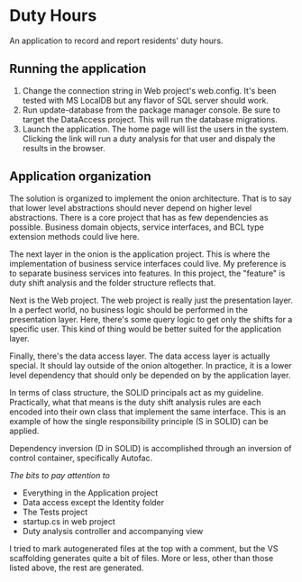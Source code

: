 Duty Hours
==========

An application to record and report residents' duty hours.

Running the application
-----------------------

1. Change the connection string in Web project's web.config. It's been tested
with MS LocalDB but any flavor of SQL server should work.
2. Run update-database from the package manager console. Be sure to target the
DataAccess project. This will run the database migrations.
3. Launch the application. The home page will list the users in the system.
Clicking the link will run a duty analysis for that user and dispaly the
results in the browser.

Application organization
------------------------
The solution is organized to implement the onion architecture. That is to say
that lower level abstractions should never depend on higher level abstractions.
There is a core project that has as few dependencies as possible. Business
domain objects, service interfaces, and BCL type extension methods could live here.

The next layer in the onion is the application project. This is where the
implementation of business service interfaces could live. My preference is to
separate business services into features. In this project, the "feature" is 
duty shift analysis and the folder structure reflects that.

Next is the Web project. The web project is really just the presentation layer.
In a perfect world, no business logic should be performed in the presentation
layer. Here, there's some query logic to get only the shifts for a specific user.
This kind of thing would be better suited for the application layer.

Finally, there's the data access layer. The data access layer is actually special.
It should lay outside of the onion altogether. In practice, it is a lower level
dependency that should only be depended on by the application layer.

In terms of class structure, the SOLID principals act as my guideline. Practically,
what that means is the duty shift analysis rules are each encoded into their
own class that implement the same interface. This is an example of how the 
single responsibility principle (S in SOLID) can be applied.

Dependency inversion (D in SOLID) is accomplished through an inversion of 
control container, specifically Autofac.

*The bits to pay attention to*
* Everything in the Application project
* Data access except the Identity folder
* The Tests project
* startup.cs in web project
* Duty analysis controller and accompanying view

I tried to mark autogenerated files at the top with a comment, but the 
VS scaffolding generates quite a bit of files. More or less, other than
those listed above, the rest are generated.

